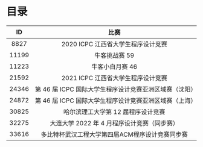 # 目录

|  ID   |                          比赛                          |
| :---: | :----------------------------------------------------: |
| 8827  |           2020 ICPC 江西省大学生程序设计竞赛           |
| 11199 |                     牛客挑战赛 59                      |
| 11223 |                    牛客小白月赛 46                     |
| 21592 |           2021 ICPC 江西省大学生程序设计竞赛           |
| 24346 | 第 46 届 ICPC 国际大学生程序设计竞赛亚洲区域赛（沈阳） |
| 24872 | 第 46 届 ICPC 国际大学生程序设计竞赛亚洲区域赛（上海） |
| 30825 |           哈尔滨理工大学第 12 届程序设计竞赛           |
| 32275 |      大连大学 2022 年 4 月程序设计竞赛（同步赛）       |
| 33616 |    多比特杯武汉工程大学第四届ACM程序设计竞赛同步赛     |
